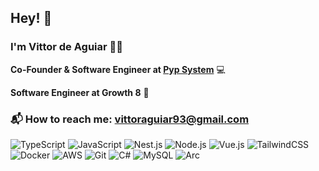 ## Hey! 🖖

### I'm Vittor de Aguiar 😶‍🌫️

**Co-Founder & Software Engineer at [Pyp System](https://github.com/pypsystem)** 💻

**Software Engineer at Growth 8** 🏫

### 📬 How to reach me: vittoraguiar93@gmail.com

![TypeScript](https://img.shields.io/badge/TypeScript-3178C6?logo=typescript&logoColor=fff)
![JavaScript](https://img.shields.io/badge/JavaScript-F7DF1E?logo=javascript&logoColor=000)
![Nest.js](https://img.shields.io/badge/Nest.js-%23E0234E.svg?&logo=NestJS&logoColor=red)
![Node.js](https://img.shields.io/badge/-Node.js-6DA55F?&logo=Node.js&logoColor=white)
![Vue.js](https://img.shields.io/badge/Vue.js-4FC08D?logo=vuedotjs&logoColor=fff)
![TailwindCSS](https://img.shields.io/badge/Tailwind%20CSS-%2338B2AC.svg?logo=tailwind-css&logoColor=white)
![Docker](https://img.shields.io/badge/Docker-2496ED?logo=docker&logoColor=fff)
![AWS](https://img.shields.io/badge/AWS-%23FF9900.svg?logo=amazon-web-services&logoColor=white)
![Git](https://img.shields.io/badge/Git-F05032?logo=git&logoColor=fff)
![C#](https://img.shields.io/badge/C%23-%23239120.svg?logo=csharp&logoColor=white)
![MySQL](https://img.shields.io/badge/MySQL-4479A1?logo=mysql&logoColor=fff)
![Arc](https://img.shields.io/badge/Arc-FCBFBD?logo=arc&logoColor=000)
